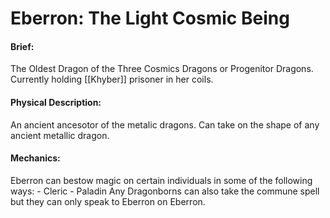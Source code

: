 # Eberron: The Light Cosmic Being

#### Brief: 
The Oldest Dragon of the Three Cosmics Dragons or Progenitor Dragons. Currently holding [[Khyber]] prisoner in her coils.

#### Physical Description: 
An ancient ancesotor of the metalic dragons. Can take on the shape of any ancient metallic dragon.

#### Mechanics: 
Eberron can bestow magic on certain individuals in some of the following ways:
	- Cleric 
	- Paladin
Any Dragonborns can also take the commune spell but they can only speak to Eberron on Eberron.